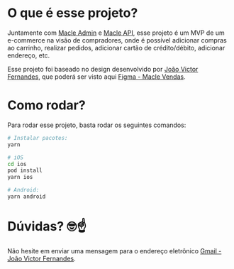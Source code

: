 # O que é esse projeto?

Juntamente com [Macle Admin](https://github.com/Quindinzao/rn-macle-admin) e [Macle API](https://github.com/Quindinzao/api-ecommerce-macle), esse projeto é um MVP de um e-commerce na visão de compradores, onde é possível adicionar compras ao carrinho, realizar pedidos, adicionar cartão de crédito/débito, adicionar endereço, etc.

Esse projeto foi baseado no design desenvolvido por [João Victor Fernandes](https://github.com/Quindinzao), que poderá ser visto aqui [Figma - Macle Vendas](https://www.figma.com/design/RMKOHCD0rHVeQKgKYsf8yc/E-commerce-Macle?node-id=0-1&t=LLYb44GZlCJWUvKL-1).

# Como rodar?

Para rodar esse projeto, basta rodar os seguintes comandos:

```sh
# Instalar pacotes:
yarn

# iOS
cd ios
pod install
yarn ios

# Android:
yarn android
```

# Dúvidas? 🤓☝️

Não hesite em enviar uma mensagem para o endereço eletrônico [Gmail - João Victor Fernandes](mailto:j.v.fernandes.contact@gmail.com).
